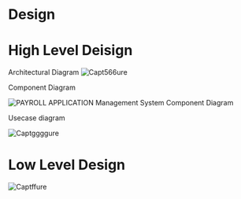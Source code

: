 
# Design
# High Level Deisign
 Architectural Diagram
![Capt566ure](https://user-images.githubusercontent.com/59692344/114866038-b77cb200-9e10-11eb-9d13-9117c21a6a5d.PNG)


Component Diagram


![PAYROLL APPLICATION Management System Component Diagram](https://user-images.githubusercontent.com/59692344/114866415-26f2a180-9e11-11eb-8de7-ad048ca1baf7.JPG)


Usecase diagram


![Captggggure](https://user-images.githubusercontent.com/59692344/114866542-52758c00-9e11-11eb-86ac-bd2a9741fc36.PNG)



# Low Level Design

![Captffure](https://user-images.githubusercontent.com/59692344/114866824-aed8ab80-9e11-11eb-9954-e2f2cc3554cf.PNG)
